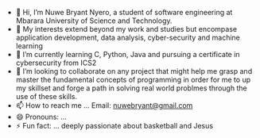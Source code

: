 - 👋 Hi, I’m Nuwe Bryant Nyero, a student of software engineering at Mbarara University of Science and Technology.
- 👀 My interests extend beyond my work and studies but encompase application development, data analysis, cyber-security and machine learning
- 🌱 I’m currently learning C, Python, Java and pursuing a certificate in cybersecurity from ICS2
- 💞️ I’m looking to collaborate on any project that might help me grasp and master the fundamental concepts of programming in order for me to up my skillset and forge a path in solving real world problmes through the use of these skills.
- 📫 How to reach me ... Email: nuwebryant@gmail.com 
- 😄 Pronouns: ...
- ⚡ Fun fact: ... deeply passionate about basketball and Jesus

<!---
Hotchapu13/Hotchapu13 is a ✨ special ✨ repository because its `README.md` (this file) appears on your GitHub profile.
You can click the Preview link to take a look at your changes.
--->
